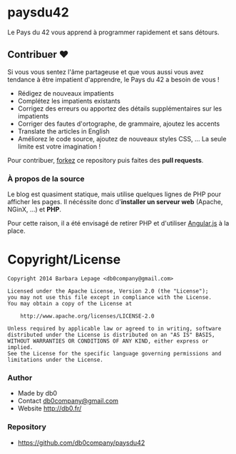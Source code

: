 paysdu42
========

Le Pays du 42 vous apprend à programmer rapidement et sans détours.

Contribuer ♥
------------

Si vous vous sentez l'âme partageuse et que vous aussi vous avez tendance
à être impatient d'apprendre, le Pays du 42 a besoin de vous !

* Rédigez de nouveaux impatients
* Complétez les impatients existants
* Corrigez des erreurs ou apportez des détails supplémentaires sur les impatients
* Corriger des fautes d'ortographe, de grammaire, ajoutez les accents
* Translate the articles in English
* Améliorez le code source, ajoutez de nouveaux styles CSS, ... La seule limite
  est votre imagination !

Pour contribuer, [forkez](https://github.com/db0company/paysdu42/fork) ce
repository puis faites des __pull requests__.


### À propos de la source

Le blog est quasiment statique, mais utilise quelques lignes de PHP pour
afficher les pages. Il nécéssite donc d'__installer un serveur web__ (Apache,
NGinX, ...) et __PHP__.

Pour cette raison, il a été envisagé de retirer PHP et d'utiliser
[Angular.js](https://angularjs.org/) à la place.

# Copyright/License

    Copyright 2014 Barbara Lepage <db0company@gmail.com>
   
    Licensed under the Apache License, Version 2.0 (the "License");
    you may not use this file except in compliance with the License.
    You may obtain a copy of the License at
   
        http://www.apache.org/licenses/LICENSE-2.0
   
    Unless required by applicable law or agreed to in writing, software
    distributed under the License is distributed on an "AS IS" BASIS,
    WITHOUT WARRANTIES OR CONDITIONS OF ANY KIND, either express or implied.
    See the License for the specific language governing permissions and
    limitations under the License.    
   
### Author

* Made by  	db0
* Contact		db0company@gmail.com
* Website		http://db0.fr/

### Repository

* https://github.com/db0company/paysdu42
